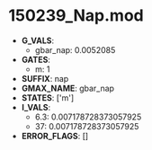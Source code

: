 # 150239_Nap.mod

- **G_VALS**:
  - gbar_nap: 0.0052085
- **GATES**:
  - m: 1
- **SUFFIX**: nap
- **GMAX_NAME**: gbar_nap
- **STATES**: ['m']
- **I_VALS**:
  - 6.3: 0.007178728373057925
  - 37: 0.007178728373057925
- **ERROR_FLAGS**: []
